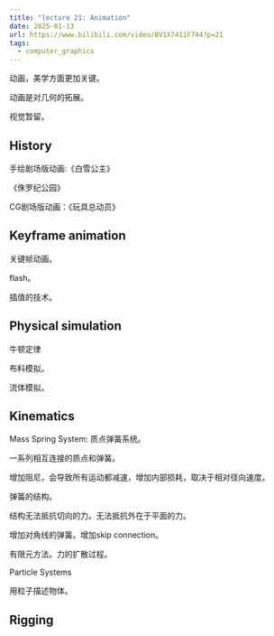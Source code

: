 ```yaml
---
title: "lecture 21: Animation"
date: 2025-01-13
url: https://www.bilibili.com/video/BV1X7411F744?p=21
tags:
  - computer_graphics
---
```


动画，美学方面更加关键。

动画是对几何的拓展。

视觉暂留。

## History

手绘剧场版动画:《白雪公主》

《侏罗纪公园》

CG剧场版动画：《玩具总动员》

## Keyframe animation

关键帧动画。

flash。

插值的技术。

## Physical simulation

牛顿定律

布料模拟。

流体模拟。

## Kinematics

Mass Spring System: 质点弹簧系统。

一系列相互连接的质点和弹簧。

增加阻尼，会导致所有运动都减速，增加内部损耗，取决于相对径向速度。

弹簧的结构。

结构无法抵抗切向的力。无法抵抗外在于平面的力。

增加对角线的弹簧。增加skip connection。

有限元方法。力的扩散过程。

Particle Systems

用粒子描述物体。

## Rigging
